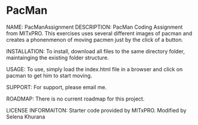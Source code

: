 # PacMan
NAME: PacManAssignment
DESCRIPTION: PacMan Coding Assignment from MITxPRO. This exercises uses several different images of pacman and creates a phonenmenon of moving pacmen just by the click of a button.

INSTALLATION:
To install, download all files to the same directory folder, maintainging the existing folder structure.

USAGE:
To use, simply load the index.html file in a browser and click on pacman to get him to start moving.

SUPPORT:
For support, please email me.

ROADMAP:
There is no current roadmap for this project.

LICENSE INFORMAITON:
Starter code provided by MITxPRO. Modified by Selena Khurana
